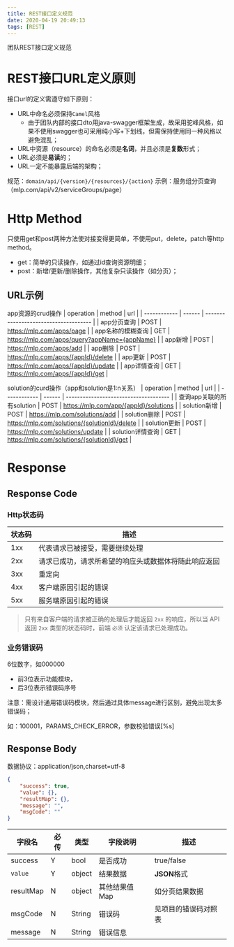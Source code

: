 ```yaml
---
title: REST接口定义规范
date: 2020-04-19 20:49:13
tags: [REST]
---
```


团队REST接口定义规范
<!-- more -->

# REST接口URL定义原则
接口url的定义需遵守如下原则：
* URL中命名必须保持`Camel`风格
  * 由于团队内部的接口dto用java-swagger框架生成，故采用驼峰风格，如果不使用swagger也可采用纯小写+下划线，但需保持使用同一种风格以避免混乱；
* URL中资源（resource）的命名必须是**名词**，并且必须是**复数**形式；
* URL必须是**易读**的；
* URL一定不能暴露后端的架构；

规范：`domain/api/{version}/{resources}/{action}`
示例：服务组分页查询（mlp.com/api/v2/serviceGroups/page）

# Http Method

只使用get和post两种方法使对接变得更简单，不使用put，delete，patch等http method。

* get：简单的只读操作，如通过id查询资源明细；
* post：新增/更新/删除操作，其他复杂只读操作（如分页）；

## URL示例


app资源的crud操作
| operation    | method | url                                   |
| ------------ | ------ | ------------------------------------- |
| app分页查询 | POST   | https://mlp.com/apps/page            |
| app名称的模糊查询 | GET | https://mlp.com/apps/query?appName={appName} |
| app新增     | POST   | https://mlp.com/apps/add             |
| app删除     | POST   | https://mlp.com/apps/{appId}/delete |
| app更新     | POST   | https://mlp.com/apps/{appId}/update |
| app详情查询 | GET    | https://mlp.com/apps/{appId}/get    |

solution的curd操作（app和solution是1:n关系）
| operation    | method | url                                   |
| ------------ | ------ | ------------------------------------- |
| 查询app关联的所有solution | POST | https://mlp.com/app/{appId}/solutions |
| solution新增     | POST   | https://mlp.com/solutions/add             |
| solution删除     | POST   | https://mlp.com/solutions/{solutionId}/delete |
| solution更新     | POST   | https://mlp.com/solutions/update |
| solution详情查询 | GET    | https://mlp.com/solutions/{solutionId}/get    |

# Response
## Response Code

### Http状态码

| 状态码 | 描述                                                 |
| ------ | ---------------------------------------------------- |
| 1xx    | 代表请求已被接受，需要继续处理                       |
| 2xx    | 请求已成功，请求所希望的响应头或数据体将随此响应返回 |
| 3xx    | 重定向                                               |
| 4xx    | 客户端原因引起的错误                                 |
| 5xx    | 服务端原因引起的错误                                 |

> 只有来自客户端的请求被正确的处理后才能返回 `2xx` 的响应，所以当 API 返回 `2xx` 类型的状态码时，前端 `必须` 认定该请求已处理成功。

### 业务错误码

6位数字，如000000

* 前3位表示功能模块，
* 后3位表示错误码序号

注意：需设计通用错误码模块，然后通过具体message进行区别，避免出现太多错误码；

如：100001，PARAMS_CHECK_ERROR，参数校验错误[%s]

## Response Body

数据协议：application/json,charset=utf-8

```json
{
    "success": true,
    "value": {},
    "resultMap": {},
    "message": "",
    "msgCode": ""
}
```
| 字段名    | 必传 | 类型   | <span style="white-space:nowrap">字段说明&nbsp;</span> | 描述                 |
| --------- | ---- | ------ | ------------------------------------------------------ | -------------------- |
| success   | Y    | bool   | 是否成功                                               | true/false           |
| `value`   | Y    | object | 结果数据                                               | **JSON**格式         |
| resultMap | N    | object | 其他结果值Map                                          | 如分页结果数据       |
| msgCode   | N    | String | 错误码                                                 | 见项目的错误码对照表 |
| message   | N    | String | 错误信息                                               |                      |